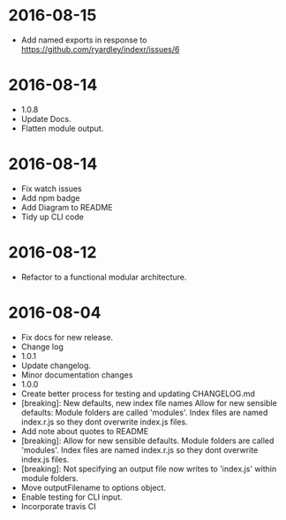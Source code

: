 2016-08-15
==========

  * Add named exports in response to https://github.com/ryardley/indexr/issues/6

2016-08-14
==========

  * 1.0.8
  * Update Docs.
  * Flatten module output.

2016-08-14
==========

  * Fix watch issues
  * Add npm badge
  * Add Diagram to README
  * Tidy up CLI code

2016-08-12
==========

  * Refactor to a functional modular architecture.

2016-08-04
==========

  * Fix docs for new release.
  * Change log
  * 1.0.1
  * Update changelog.
  * Minor documentation changes
  * 1.0.0
  * Create better process for testing and updating CHANGELOG.md
  * [breaking]: New defaults, new index file names
    Allow for new sensible defaults: Module folders are called 'modules'.
    Index files are named index.r.js so they dont overwrite index.js files.
  * Add note about quotes to README
  * [breaking]: Allow for new sensible defaults.
    Module folders are called 'modules'.
    Index files are named index.r.js so they dont overwrite index.js files.
  * [breaking]: Not specifying an output file now writes to 'index.js' within module folders.
  * Move outputFilename to options object.
  * Enable testing for CLI input.
  * Incorporate travis CI

